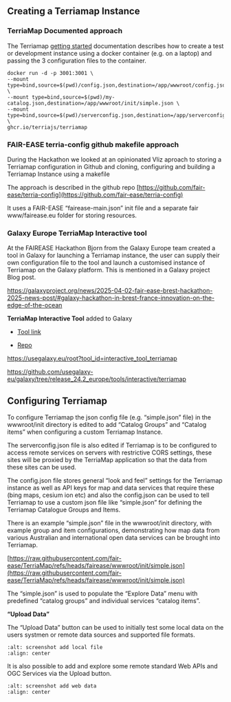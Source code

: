 ## Creating a Terriamap Instance

### TerriaMap Documented approach

The Terriamap [getting
started](https://docs.terria.io/guide/getting-started/) documentation
describes how to create a test or development instance using a docker
container (e.g. on a laptop) and passing the 3 configuration files to
the container.

```console
docker run -d -p 3001:3001 \
--mount type=bind,source=$(pwd)/config.json,destination=/app/wwwroot/config.json \
--mount type=bind,source=$(pwd)/my-catalog.json,destination=/app/wwwroot/init/simple.json \
--mount type=bind,source=$(pwd)/serverconfig.json,destination=/app/serverconfig.json \
ghcr.io/terriajs/terriamap
```

### FAIR-EASE terria-config github makefile approach

During the Hackathon we looked at an opinionated Vliz aproach to
storing a Terriamap configuration in Github and cloning, configuring and
building a Terriamap Instance using a makefile

The approach is described in the github repo
[https://github.com/fair-ease/terria-config](https://github.com/fair-ease/terria-config)

It uses a FAIR-EASE “fairease-main.json” init file and a separate fair
www/fairease.eu folder for storing resources.

### Galaxy Europe TerriaMap Interactive tool

At the FAIREASE Hackathon Bjorn from the Galaxy Europe team created a
tool in Galaxy for launching a Terriamap instance, the user can supply
their own configuration file to the tool and launch a customised
instance of Terriamap on the Galaxy platform. This is mentioned in a
Galaxy project Blog post.

<https://galaxyproject.org/news/2025-04-02-fair-ease-brest-hackathon-2025-news-post/#galaxy-hackathon-in-brest-france-innovation-on-the-edge-of-the-ocean>

**TerriaMap Interactive Tool** added to Galaxy

- [Tool
  link](https://usegalaxy.eu/root?tool_id=interactive_tool_terriamap)

- [Repo](https://github.com/usegalaxy-eu/galaxy/tree/release_24.2_europe/tools/interactive/terriamap)

<https://usegalaxy.eu/root?tool_id=interactive_tool_terriamap>

<https://github.com/usegalaxy-eu/galaxy/tree/release_24.2_europe/tools/interactive/terriamap>

## Configuring Terriamap
To configure Terriamap the json config file (e.g. “simple.json” file) in
the wwwroot/init directory is edited to add “Catalog Groups” and
“Catalog items” when configuring a custom Terriamap Instance.

The serverconfig.json file is also edited if Terriamap is to be
configured to access remote services on servers with restrictive CORS
settings, these sites will be proxied by the TerriaMap application so
that the data from these sites can be used.

The config.json file stores general “look and feel” settings for the
Terriamap instance as well as API keys for map and data services that
require these (bing maps, cesium ion etc) and also the config.json can
be used to tell Terriamap to use a custom json file like “simple.json”
for defining the Terriamap Catalogue Groups and Items.

There is an example “simple.json” file in the wwwroot/init directory,
with example group and item configurations, demonstrating how map data
from various Australian and international open data services can be
brought into Terriamap.

[https://raw.githubusercontent.com/fair-ease/TerriaMap/refs/heads/fairease/wwwroot/init/simple.json](https://raw.githubusercontent.com/fair-ease/TerriaMap/refs/heads/fairease/wwwroot/init/simple.json)

The “simple.json” is used to populate the “Explore Data” menu with
predefined “catalog groups” and individual services “catalog items”.


**“Upload Data”**

The “Upload Data” button can be used to initially test some local data
on the users systmen or remote data sources and supported file formats.

```{image} content/image1.png
:alt: screenshot add local file
:align: center
```

It is also possible to add and explore some remote standard Web APIs and
OGC Services via the Upload button.

```{image} ../content/image2.png
:alt: screenshot add web data 
:align: center
```
